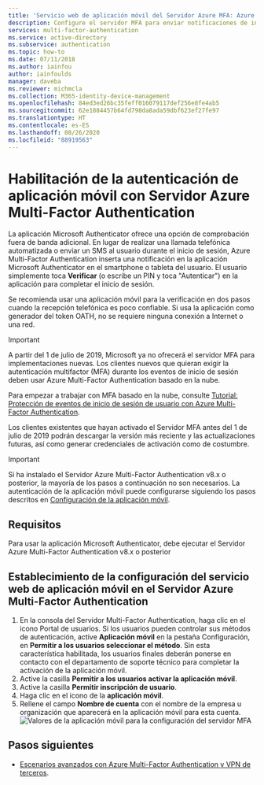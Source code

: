 ```yaml
---
title: 'Servicio web de aplicación móvil del Servidor Azure MFA: Azure Active Directory'
description: Configure el servidor MFA para enviar notificaciones de inserción a los usuarios con la aplicación Microsoft Authenticator.
services: multi-factor-authentication
ms.service: active-directory
ms.subservice: authentication
ms.topic: how-to
ms.date: 07/11/2018
ms.author: iainfou
author: iainfoulds
manager: daveba
ms.reviewer: michmcla
ms.collection: M365-identity-device-management
ms.openlocfilehash: 84ed3ed26bc35feff016079117def256e8fe4ab5
ms.sourcegitcommit: 62e1884457b64fd798da8ada59dbf623ef27fe97
ms.translationtype: HT
ms.contentlocale: es-ES
ms.lasthandoff: 08/26/2020
ms.locfileid: "88919563"
---
```

# <a name="enable-mobile-app-authentication-with-azure-multi-factor-authentication-server"></a>Habilitación de la autenticación de aplicación móvil con Servidor Azure Multi-Factor Authentication

La aplicación Microsoft Authenticator ofrece una opción de comprobación fuera de banda adicional. En lugar de realizar una llamada telefónica automatizada o enviar un SMS al usuario durante el inicio de sesión, Azure Multi-Factor Authentication inserta una notificación en la aplicación Microsoft Authenticator en el smartphone o tableta del usuario. El usuario simplemente toca **Verificar** (o escribe un PIN y toca "Autenticar") en la aplicación para completar el inicio de sesión.

Se recomienda usar una aplicación móvil para la verificación en dos pasos cuando la recepción telefónica es poco confiable. Si usa la aplicación como generador del token OATH, no se requiere ninguna conexión a Internet o una red.

> [!IMPORTANT]
> A partir del 1 de julio de 2019, Microsoft ya no ofrecerá el servidor MFA para implementaciones nuevas. Los clientes nuevos que quieran exigir la autenticación multifactor (MFA) durante los eventos de inicio de sesión deben usar Azure Multi-Factor Authentication basado en la nube.
>
> Para empezar a trabajar con MFA basado en la nube, consulte [Tutorial: Protección de eventos de inicio de sesión de usuario con Azure Multi-Factor Authentication](tutorial-enable-azure-mfa.md).
>
> Los clientes existentes que hayan activado el Servidor MFA antes del 1 de julio de 2019 podrán descargar la versión más reciente y las actualizaciones futuras, así como generar credenciales de activación como de costumbre.

> [!IMPORTANT]
> Si ha instalado el Servidor Azure Multi-Factor Authentication v8.x o posterior, la mayoría de los pasos a continuación no son necesarios. La autenticación de la aplicación móvil puede configurarse siguiendo los pasos descritos en [Configuración de la aplicación móvil](#configure-the-mobile-app-settings-in-the-azure-multi-factor-authentication-server).

## <a name="requirements"></a>Requisitos

Para usar la aplicación Microsoft Authenticator, debe ejecutar el Servidor Azure Multi-Factor Authentication v8.x o posterior

## <a name="configure-the-mobile-app-settings-in-the-azure-multi-factor-authentication-server"></a>Establecimiento de la configuración del servicio web de aplicación móvil en el Servidor Azure Multi-Factor Authentication

1. En la consola del Servidor Multi-Factor Authentication, haga clic en el icono Portal de usuarios. Si los usuarios pueden controlar sus métodos de autenticación, active **Aplicación móvil** en la pestaña Configuración, en **Permitir a los usuarios seleccionar el método**. Sin esta característica habilitada, los usuarios finales deberán ponerse en contacto con el departamento de soporte técnico para completar la activación de la aplicación móvil.
2. Active la casilla **Permitir a los usuarios activar la aplicación móvil**.
3. Active la casilla **Permitir inscripción de usuario**.
4. Haga clic en el icono de la **aplicación móvil**.
5. Rellene el campo **Nombre de cuenta** con el nombre de la empresa u organización que aparecerá en la aplicación móvil para esta cuenta.
   ![Valores de la aplicación móvil para la configuración del servidor MFA](./media/howto-mfaserver-deploy-mobileapp/mobile.png)

## <a name="next-steps"></a>Pasos siguientes

- [Escenarios avanzados con Azure Multi-Factor Authentication y VPN de terceros](howto-mfaserver-nps-vpn.md).
